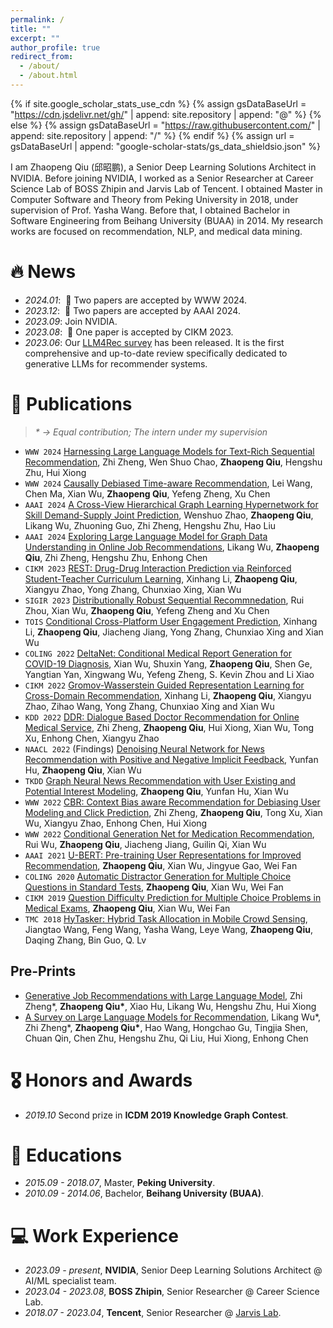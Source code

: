 ```yaml
---
permalink: /
title: ""
excerpt: ""
author_profile: true
redirect_from: 
  - /about/
  - /about.html
---
```


{% if site.google_scholar_stats_use_cdn %}
{% assign gsDataBaseUrl = "https://cdn.jsdelivr.net/gh/" | append: site.repository | append: "@" %}
{% else %}
{% assign gsDataBaseUrl = "https://raw.githubusercontent.com/" | append: site.repository | append: "/" %}
{% endif %}
{% assign url = gsDataBaseUrl | append: "google-scholar-stats/gs_data_shieldsio.json" %}

<span class='anchor' id='about-me'></span>

I am Zhaopeng Qiu (邱昭鹏), a Senior Deep Learning Solutions Architect in NVIDIA. Before joining NVIDIA, I worked as a Senior Researcher at Career Science Lab of BOSS Zhipin and Jarvis Lab of Tencent. I obtained Master in Computer Software and Theory from Peking University in 2018, under supervision of Prof. Yasha Wang. Before that, I obtained Bachelor in Software Engineering from Beihang University (BUAA) in 2014. My research works are focused on recommendation, NLP, and medical data mining.

<!-- My research interest includes neural machine translation and computer vision. I have published more than 100 papers at the top international AI conferences with total <a href='https://scholar.google.com/citations?user=DhtAFkwAAAAJ'>google scholar citations <strong><span id='total_cit'>260000+</span></strong></a> (You can also use google scholar badge <a href='https://scholar.google.com/citations?user=DhtAFkwAAAAJ'><img src="https://img.shields.io/endpoint?url={{ url | url_encode }}&logo=Google%20Scholar&labelColor=f6f6f6&color=9cf&style=flat&label=citations"></a>). -->


# 🔥 News
- *2024.01*: &nbsp;🎉 Two papers are accepted by WWW 2024.
- *2023.12*: &nbsp;🎉 Two papers are accepted by AAAI 2024.
- *2023.09*: Join NVIDIA.
- *2023.08*: &nbsp;🎉 One paper is accepted by CIKM 2023.
- *2023.06*: Our [LLM4Rec survey]((https://arxiv.org/abs/2305.19860)) has been released. It is the first comprehensive and up-to-date review specifically dedicated to generative LLMs for recommender systems.

# 📝 Publications 

> *\* → Equal contribution; <span class="underlined">The intern under my supervision</span>*
- ``WWW 2024`` [Harnessing Large Language Models for Text-Rich Sequential Recommendation](/), Zhi Zheng, Wen Shuo Chao, **Zhaopeng Qiu**, Hengshu Zhu, Hui Xiong
- ``WWW 2024`` [Causally Debiased Time-aware Recommendation](/), Lei Wang, Chen Ma, Xian Wu, **Zhaopeng Qiu**, Yefeng Zheng, Xu Chen
- ``AAAI 2024`` [A Cross-View Hierarchical Graph Learning Hypernetwork for Skill Demand-Supply Joint Prediction](/), <span class="underlined">Wenshuo Zhao</span>, **Zhaopeng Qiu**, <span class="underlined">Likang Wu</span>, Zhuoning Guo, <span class="underlined">Zhi Zheng</span>, Hengshu Zhu, Hao Liu
- ``AAAI 2024`` [Exploring Large Language Model for Graph Data Understanding in Online Job Recommendations](https://arxiv.org/pdf/2307.05722), <span class="underlined">Likang Wu</span>, **Zhaopeng Qiu**, <span class="underlined">Zhi Zheng</span>, Hengshu Zhu, Enhong Chen
- ``CIKM 2023`` [REST: Drug-Drug Interaction Prediction via Reinforced Student-Teacher Curriculum Learning](/), <span class="underlined">Xinhang Li</span>, **Zhaopeng Qiu**, Xiangyu Zhao, Yong Zhang, Chunxiao Xing, Xian Wu
- ``SIGIR 2023`` [Distributionally Robust Sequential Recommnedation](/), Rui Zhou, Xian Wu, **Zhaopeng Qiu**, Yefeng Zheng and Xu Chen
- ``TOIS`` [Conditional Cross-Platform User Engagement Prediction](https://dl.acm.org/doi/pdf/10.1145/3589226), <span class="underlined">Xinhang Li</span>, **Zhaopeng Qiu**, Jiacheng Jiang, Yong Zhang, Chunxiao Xing and Xian Wu
- ``COLING 2022`` [DeltaNet: Conditional Medical Report Generation for COVID-19 Diagnosis](https://aclanthology.org/2022.coling-1.261.pdf), Xian Wu, Shuxin Yang, **Zhaopeng Qiu**, Shen Ge, Yangtian Yan, Xingwang Wu, Yefeng Zheng, S. Kevin Zhou and Li Xiao
- ``CIKM 2022`` [Gromov-Wasserstein Guided Representation Learning for Cross-Domain Recommendation](https://dl.acm.org/doi/pdf/10.1145/3511808.3557338), <span class="underlined">Xinhang Li</span>, **Zhaopeng Qiu**, Xiangyu Zhao, Zihao Wang, Yong Zhang, Chunxiao Xing and Xian Wu
- ``KDD 2022`` [DDR: Dialogue Based Doctor Recommendation for Online Medical Service](https://doi.org/10.1145/3534678.3539201), <span class="underlined">Zhi Zheng</span>, **Zhaopeng Qiu**, Hui Xiong, Xian Wu, Tong Xu, Enhong Chen, Xiangyu Zhao
- ``NAACL 2022`` (Findings) [Denoising Neural Network for News Recommendation with Positive and Negative Implicit Feedback](https://arxiv.org/pdf/2204.04397.pdf), <span class="underlined">Yunfan Hu</span>, **Zhaopeng Qiu**, Xian Wu
- ``TKDD`` [Graph Neural News Recommendation with User Existing and Potential Interest Modeling](https://doi.org/10.1145/3511708), **Zhaopeng Qiu**, <span class="underlined">Yunfan Hu</span>, Xian Wu
- ``WWW 2022`` [CBR: Context Bias aware Recommendation for Debiasing User Modeling and Click Prediction](https://doi.org/10.1145/3511708), <span class="underlined">Zhi Zheng</span>, **Zhaopeng Qiu**, Tong Xu, Xian Wu, Xiangyu Zhao, Enhong Chen, Hui Xiong
- ``WWW 2022`` [Conditional Generation Net for Medication Recommendation](http://dl.acm.org/citation.cfm?id=3511936), <span class="underlined">Rui Wu</span>, **Zhaopeng Qiu**, Jiacheng Jiang, Guilin Qi, Xian Wu
- ``AAAI 2021`` [U-BERT: Pre-training User Representations for Improved Recommendation](https://ojs.aaai.org/index.php/AAAI/article/download/16557/16364), **Zhaopeng Qiu**, Xian Wu, <span class="underlined">Jingyue Gao</span>, Wei Fan
- ``COLING 2020`` [Automatic Distractor Generation for Multiple Choice Questions in Standard Tests](https://www.aclweb.org/anthology/2020.coling-main.189.pdf), **Zhaopeng Qiu**, Xian Wu, Wei Fan
- ``CIKM 2019`` [Question Difficulty Prediction for Multiple Choice Problems in Medical Exams](https://dl.acm.org/doi/pdf/10.1145/3357384.3358013), **Zhaopeng Qiu**, Xian Wu, Wei Fan
- ``TMC 2018`` [HyTasker: Hybrid Task Allocation in Mobile Crowd Sensing](/), Jiangtao Wang, Feng Wang, Yasha Wang, Leye Wang, **Zhaopeng Qiu**, Daqing Zhang, Bin Guo, Q. Lv

## Pre-Prints
- [Generative Job Recommendations with Large Language Model](https://arxiv.org/pdf/2307.02157), <span class="underlined">Zhi Zheng</span>\*, **Zhaopeng Qiu\***, Xiao Hu, <span class="underlined">Likang Wu</span>, Hengshu Zhu, Hui Xiong
- [A Survey on Large Language Models for Recommendation](https://arxiv.org/abs/2305.19860), <span class="underlined">Likang Wu</span>\*, <span class="underlined">Zhi Zheng</span>\*, **Zhaopeng Qiu\***, Hao Wang, Hongchao Gu, Tingjia Shen, Chuan Qin, Chen Zhu, Hengshu Zhu, Qi Liu, Hui Xiong, Enhong Chen


# 🎖 Honors and Awards
- *2019.10* Second prize in **ICDM 2019 Knowledge Graph Contest**. 

# 📖 Educations
- *2015.09 - 2018.07*, Master, **Peking University**. 
- *2010.09 - 2014.06*, Bachelor, **Beihang University (BUAA)**. 

<!-- # 💬 Invited Talks
- *2021.06*, Lorem ipsum dolor sit amet, consectetur adipiscing elit. Vivamus ornare aliquet ipsum, ac tempus justo dapibus sit amet. 
- *2021.03*, Lorem ipsum dolor sit amet, consectetur adipiscing elit. Vivamus ornare aliquet ipsum, ac tempus justo dapibus sit amet.  \| [\[video\]](https://github.com/) -->

# 💻 Work Experience
- *2023.09 - present*, **NVIDIA**, Senior Deep Learning Solutions Architect @ AI/ML specialist team.
- *2023.04 - 2023.08*, **BOSS Zhipin**, Senior Researcher @ Career Science Lab.
- *2018.07 - 2023.04*, **Tencent**, Senior Researcher @ [Jarvis Lab](https://jarvislab.tencent.com/).
